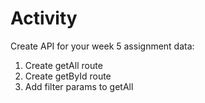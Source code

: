 # Activity

Create API for your week 5 assignment data:

1. Create getAll route
2. Create getById route
3. Add filter params to getAll
